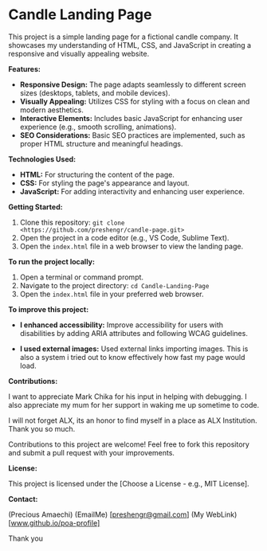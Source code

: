 # Candle Landing Page

This project is a simple landing page for a fictional candle company. It showcases my understanding of HTML, CSS, and JavaScript in creating a responsive and visually appealing website.

**Features:**

* **Responsive Design:** The page adapts seamlessly to different screen sizes (desktops, tablets, and mobile devices).
* **Visually Appealing:** Utilizes CSS for styling with a focus on clean and modern aesthetics.
* **Interactive Elements:** Includes basic JavaScript for enhancing user experience (e.g., smooth scrolling, animations).
* **SEO Considerations:** Basic SEO practices are implemented, such as proper HTML structure and meaningful headings.

**Technologies Used:**

* **HTML:** For structuring the content of the page.
* **CSS:** For styling the page's appearance and layout.
* **JavaScript:** For adding interactivity and enhancing user experience.

**Getting Started:**

1. Clone this repository: `git clone <https://github.com/preshengr/candle-page.git>`
2. Open the project in a code editor (e.g., VS Code, Sublime Text).
3. Open the `index.html` file in a web browser to view the landing page.

**To run the project locally:**

1. Open a terminal or command prompt.
2. Navigate to the project directory: `cd Candle-Landing-Page`
3. Open the `index.html` file in your preferred web browser.

**To improve this project:**
* **I enhanced accessibility:** Improve accessibility for users with disabilities by adding ARIA attributes and following WCAG guidelines.

* **I used external images:** Used external links importing images. This is also a system i tried out to know effectively how fast my page would load.

**Contributions:**

I want to appreciate Mark Chika for his input in helping with debugging. I also appreciate my mum for her support in waking me up sometime to code.

I will not forget ALX, its an honor to find myself in a place as ALX Institution. Thank you so much.

Contributions to this project are welcome! Feel free to fork this repository and submit a pull request with your improvements.

**License:**

This project is licensed under the [Choose a License - e.g., MIT License].

**Contact:**

(Precious Amaechi)
(EmailMe) [preshengr@gmail.com]
(My WebLink) [www.github.io/poa-profile]

Thank you